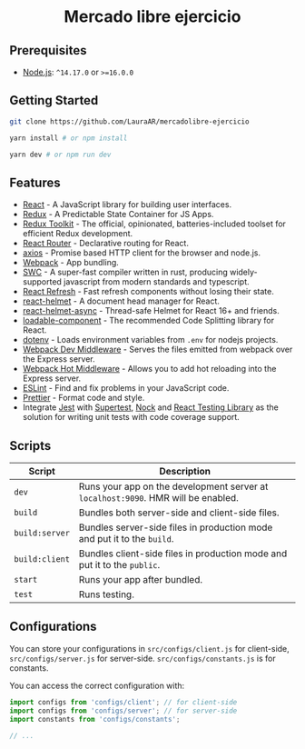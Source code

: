 <h1 align="center">Mercado libre ejercicio</h1>

## Prerequisites

- [Node.js](https://nodejs.org/en/download/): `^14.17.0` or `>=16.0.0`

## Getting Started

```sh
git clone https://github.com/LauraAR/mercadolibre-ejercicio

yarn install # or npm install

yarn dev # or npm run dev
```

## Features

- [React](https://reactjs.org) - A JavaScript library for building user interfaces.
- [Redux](https://redux.js.org) - A Predictable State Container for JS Apps.
- [Redux Toolkit](https://redux-toolkit.js.org) - The official, opinionated, batteries-included toolset for efficient Redux development.
- [React Router](https://github.com/remix-run/react-router) - Declarative routing for React.
- [axios](https://github.com/axios/axios) - Promise based HTTP client for the browser and node.js.
- [Webpack](https://webpack.js.org) - App bundling.
- [SWC](https://swc.rs) - A super-fast compiler written in rust, producing widely-supported javascript from modern standards and typescript.
- [React Refresh](https://github.com/facebook/react/tree/main/packages/react-refresh) - Fast refresh components without losing their state.
- [react-helmet](https://github.com/nfl/react-helmet) - A document head manager for React.
- [react-helmet-async](https://github.com/staylor/react-helmet-async) - Thread-safe Helmet for React 16+ and friends.
- [loadable-component](https://github.com/gregberge/loadable-components) - The recommended Code Splitting library for React.
- [dotenv](https://github.com/motdotla/dotenv) - Loads environment variables from `.env` for nodejs projects.
- [Webpack Dev Middleware](https://github.com/webpack/webpack-dev-middleware) - Serves the files emitted from webpack over the Express server.
- [Webpack Hot Middleware](https://github.com/webpack-contrib/webpack-hot-middleware) - Allows you to add hot reloading into the Express server.
- [ESLint](https://eslint.org) - Find and fix problems in your JavaScript code.
- [Prettier](https://prettier.io/) - Format code and style.
- Integrate [Jest](https://jestjs.io/) with [Supertest](https://github.com/visionmedia/supertest), [Nock](https://github.com/nock/nock) and [React Testing Library](https://github.com/testing-library/react-testing-library) as the solution for writing unit tests with code coverage support.

## Scripts

| Script         | Description                                                                       |
| -------------- | --------------------------------------------------------------------------------- |
| `dev`          | Runs your app on the development server at `localhost:9090`. HMR will be enabled. |
| `build`        | Bundles both server-side and client-side files.                                   |
| `build:server` | Bundles server-side files in production mode and put it to the `build`.           |
| `build:client` | Bundles client-side files in production mode and put it to the `public`.          |
| `start`        | Runs your app after bundled.                                                      |
| `test`         | Runs testing.                                                                     |

## Configurations

You can store your configurations in `src/configs/client.js` for client-side, `src/configs/server.js` for server-side. `src/configs/constants.js` is for constants.

You can access the correct configuration with:

```js
import configs from 'configs/client'; // for client-side
import configs from 'configs/server'; // for server-side
import constants from 'configs/constants';

// ...
```
